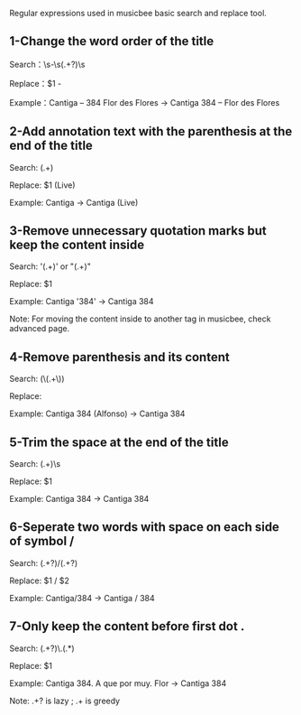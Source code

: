 Regular expressions used in musicbee basic search and replace tool.

## 1-Change the word order of the title

Search：\s-\s(.+?)\s

Replace：$1 - 

Example：Cantiga – 384 Flor des Flores → Cantiga 384 – Flor des Flores

## 2-Add annotation text with the parenthesis at the end of the title

Search: (.+)

Replace: $1 (Live)

Example: Cantiga → Cantiga (Live)

## 3-Remove unnecessary quotation marks but keep the content inside

Search: '(.+)' or "(.+)"

Replace: $1

Example: Cantiga '384' → Cantiga 384

Note: For moving the content inside to another tag in musicbee, check advanced page. 

## 4-Remove parenthesis and its content

Search: (\\(.+\\))

Replace: 

Example: Cantiga 384 (Alfonso) → Cantiga 384

## 5-Trim the space at the end of the title

Search: (.+)\s

Replace: $1

Example: Cantiga 384  → Cantiga 384

## 6-Seperate two words with space on each side of symbol /

Search: (.+?)/(.+?)

Replace: $1 / $2

Example: Cantiga/384 → Cantiga / 384

## 7-Only keep the content before first dot .

Search: (.+?)\\.(.*)

Replace: $1

Example: Cantiga 384. A que por muy. Flor → Cantiga 384

Note: .+? is lazy ; .+ is greedy
